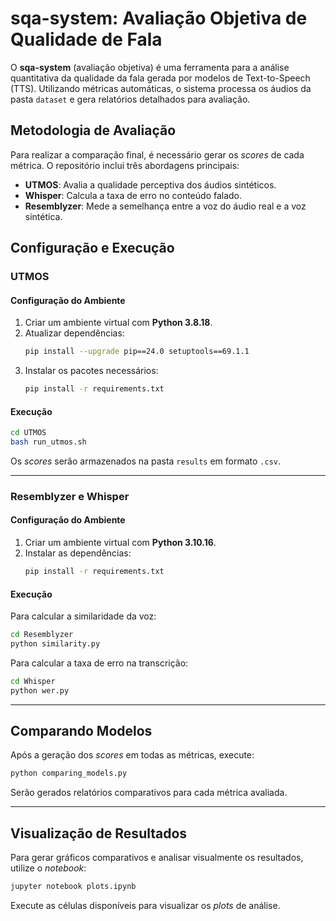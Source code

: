 # sqa-system: Avaliação Objetiva de Qualidade de Fala

O **sqa-system** (avaliação objetiva) é uma ferramenta para a análise quantitativa da qualidade da fala gerada por modelos de Text-to-Speech (TTS). Utilizando métricas automáticas, o sistema processa os áudios da pasta `dataset` e gera relatórios detalhados para avaliação.

## Metodologia de Avaliação

Para realizar a comparação final, é necessário gerar os _scores_ de cada métrica. O repositório inclui três abordagens principais:

- **UTMOS**: Avalia a qualidade perceptiva dos áudios sintéticos.
- **Whisper**: Calcula a taxa de erro no conteúdo falado.
- **Resemblyzer**: Mede a semelhança entre a voz do áudio real e a voz sintética.

## Configuração e Execução

### UTMOS

#### Configuração do Ambiente

1. Criar um ambiente virtual com **Python 3.8.18**.
2. Atualizar dependências:
   ```bash
   pip install --upgrade pip==24.0 setuptools==69.1.1
   ```
3. Instalar os pacotes necessários:
   ```bash
   pip install -r requirements.txt
   ```

#### Execução

```bash
cd UTMOS
bash run_utmos.sh
```

Os _scores_ serão armazenados na pasta `results` em formato `.csv`.

---

### Resemblyzer e Whisper

#### Configuração do Ambiente

1. Criar um ambiente virtual com **Python 3.10.16**.
2. Instalar as dependências:
   ```bash
   pip install -r requirements.txt
   ```

#### Execução

Para calcular a similaridade da voz:
```bash
cd Resemblyzer
python similarity.py
```

Para calcular a taxa de erro na transcrição:
```bash
cd Whisper
python wer.py
```

---

## Comparando Modelos

Após a geração dos _scores_ em todas as métricas, execute:

```bash
python comparing_models.py
```

Serão gerados relatórios comparativos para cada métrica avaliada.

---

## Visualização de Resultados

Para gerar gráficos comparativos e analisar visualmente os resultados, utilize o _notebook_:

```bash
jupyter notebook plots.ipynb
```

Execute as células disponíveis para visualizar os _plots_ de análise.

